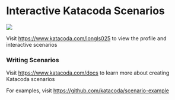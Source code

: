 # Interactive Katacoda Scenarios

[![](http://shields.katacoda.com/katacoda/longls025/count.svg)](https://www.katacoda.com/longls025 "Get your profile on Katacoda.com")

Visit https://www.katacoda.com/longls025 to view the profile and interactive scenarios

### Writing Scenarios
Visit https://www.katacoda.com/docs to learn more about creating Katacoda scenarios

For examples, visit https://github.com/katacoda/scenario-example
